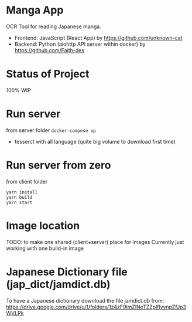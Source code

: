 # Manga App

OCR Tool for reading Japanese manga.

- Frontend: JavaScript (React App) by https://github.com/unknown-cat
- Backend: Python (aiohttp API server within docker) by https://github.com/Faith-des

# Status of Project

100% WIP

# Run server

from server folder
`docker-compose up`
* tesserct with all language (quite big volume to download first time)

# Run server from zero

from client folder
```
yarn install
yarn build
yarn start
```

# Image location
TODO: to make one shared (client+server) place for images
Currently just working with one build-in image

# Japanese Dictionary file (jap_dict/jamdict.db)

To have a Japanese dictionary download the file jamdict.db from:
https://drive.google.com/drive/u/1/folders/1z4zF9ImZlNeTZZplflvvnpZfJp3WVLPk
